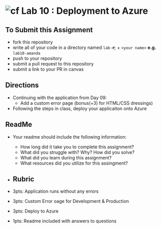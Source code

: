 ![cf](http://i.imgur.com/7v5ASc8.png) Lab 10 : Deployment to Azure
=====================================

## To Submit this Assignment
- fork this repository
- write all of your code in a directory named `lab-#`; + `<your name>` **e.g.** `lab10-amanda`
- push to your repository
- submit a pull request to this repository
- submit a link to your PR in canvas

## Directions
- Continuing with the application from Day 09:
    - Add a custom error page (bonus(+3) for HTML/CSS dressings)
- Following the steps in class, deploy your applicaiton onto Azure

## ReadMe
- Your readme should include the following information:
	- How long did it take you to complete this assignment?
	- What did you struggle with? Why? How did you solve?
	- What did you learn during this assignment?
    - What resources did you utilize for this assingment?
  
- ## Rubric
- 3pts: Application runs without any errors
- 3pts: Custom Error oage for Development & Production
- 3pts: Deploy to Azure
- 1pts: Readme included with answers to questions